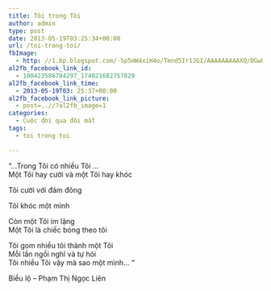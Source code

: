 ```yaml
---
title: Tôi trong Tôi
author: admin
type: post
date: 2013-05-19T03:25:34+00:00
url: /toi-trong-toi/
fbImage:
  - http: //1.bp.blogspot.com/-5p5mW4xiH4o/Tmnd5Ir1JGI/AAAAAAAAAXQ/DGwUHqqsT-g/s1600/1224828608.jpeg
al2fb_facebook_link_id:
  - 100423586784297_174021682757820
al2fb_facebook_link_time:
  - 2013-05-19T03: 25:37+00:00
al2fb_facebook_link_picture:
  - post=..//?al2fb_image=1
categories:
  - Cuộc đời qua đôi mắt
tags:
  - toi trong toi

---
```

“…Trong Tôi có nhiều Tôi …  
Một Tôi hay cười và một Tôi hay khóc

Tôi cười với đám đông

Tôi khóc một mình

Còn một Tôi im lặng  
Một Tôi là chiếc bóng theo tôi

Tôi gom nhiều tôi thành một Tôi  
Mỗi lần ngồi nghĩ và tự hỏi  
Tôi nhiều Tôi vậy mà sao một mình… “

Biểu lộ &#8211; Phạm Thị Ngọc Liên
